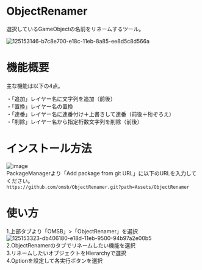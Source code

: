# ObjectRenamer
選択しているGameObjectの名前をリネームするツール。

![125153146-b7c8e700-e18c-11eb-8a85-ee8d5c8d566a](https://user-images.githubusercontent.com/1855970/125154299-50af3080-e194-11eb-9b7d-642a957b10b9.png)

# 機能概要
主な機能は以下の4点。

・「追加」レイヤー名に文字列を追加（前後）<br>
・「置換」レイヤー名の置換<br>
・「連番」レイヤー名に連番付け＋上書きして連番（前後＋桁ぞろえ）<br>
・「削除」レイヤー名から指定桁数文字列を削除（前後）

# インストール方法
![image](https://user-images.githubusercontent.com/1855970/125154251-1180df80-e194-11eb-90d7-a11e31e40c5f.png)<br>
PackageManagerより「Add package from git URL」に以下のURLを入力してください。<br>
`https://github.com/omsb/ObjectRenamer.git?path=Assets/ObjectRenamer`

# 使い方
1.上部タブより「OMSB」>「ObjectRenamer」を選択<br>
![125153323-db406180-e18d-11eb-9500-94b97a2e00b5](https://user-images.githubusercontent.com/1855970/125154306-56a51180-e194-11eb-9cc0-e0b74afc862c.png)<br>
2.ObjectRenamerのタブでリネームしたい機能を選択<br>
3.リネームしたいオブジェクトをHierarchyで選択<br>
4.Optionを設定して各実行ボタンを選択
